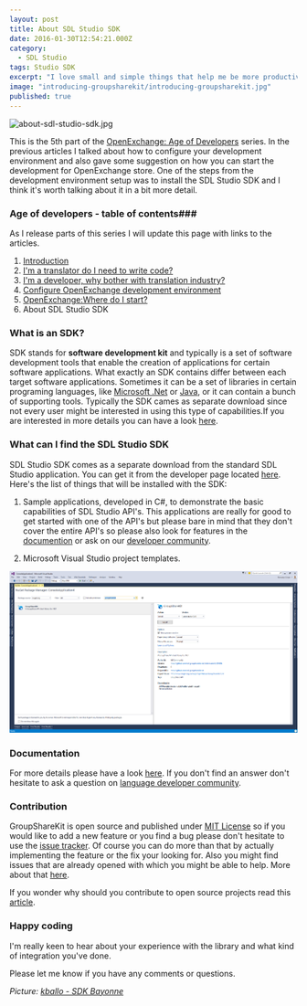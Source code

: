 ```yaml
---
layout: post
title: About SDL Studio SDK
date: 2016-01-30T12:54:21.000Z
category: 
  - SDL Studio
tags: Studio SDK
excerpt: "I love small and simple things that help me be more productive with my work. This is the main reasons why some time ago I started to work on GroupShareKit and I&amp;amp;#x27;m now happy to say that this is now available for everyone to use it as they like. Not only that you can use it but is completely open source."
image: "introducing-groupsharekit/introducing-groupsharekit.jpg"
published: true
---
```


![about-sdl-studio-sdk.jpg]({{site.baseurl}}/assets/images/posts/about-sdl-studio-sdk.jpg)


<p class="dropcap">This is the 5th part of the <a href="http://romuluscrisan.com/sdl%20studio/2015/07/20/OpenExchange-age-of-developers.html" target="_blank">OpenExchange: Age of Developers</a> series. In the previous articles I talked about how to configure your development environment and also gave  some suggestion on how you can start the development for OpenExchange store. One of the steps from the development environment setup was to install the SDL Studio SDK and I think it's worth talking about it in a bit more detail.</p>

### Age of developers - table of contents###

As I release parts of this series I will update this page with links to the articles.

1. [Introduction](http://romuluscrisan.com/sdl%20studio/2015/07/20/OpenExchange-age-of-developers.html)
2. [I'm a translator do I need to write code?](http://romuluscrisan.com/sdl%20studio/2015/07/20/OpenExchange-age-of-developers-translator-code.html)
3. [I'm a developer, why bother with translation industry?](http://romuluscrisan.com/sdl%20studio/2015/08/05/OpenExchange-age-of-developers-developer-translation-industry.html)
4. [Configure OpenExchange development environment](http://romuluscrisan.com/sdl%20studio/2015/08/25/OpenExchange-age-of-developers-build-environment.html)
5. [OpenExchange:Where do I start?](http://romuluscrisan.com/sdl%20studio/2015/10/09/OpenExchange-age-of-developers-where-do-i-start.html)
6. About SDL Studio SDK

### What is an SDK? ###

SDK stands for **software development kit** and typically is a set of software development tools that enable the creation of applications for certain software applications. What exactly an SDK contains differ between each target software applications. Sometimes it can be a set of libraries in certain programing languages, like [Microsoft .Net](https://www.microsoft.com/net) or [Java](https://www.java.com), or it can contain a bunch of supporting tools. Typically the SDK cames as separate download since not every user might be interested in using this type of capabilities.If you are interested in more details you can have a look [here](https://en.wikipedia.org/wiki/Software_development_kit). 

### What can I find the SDL Studio SDK ###

SDL Studio SDK comes as a separate download from the standard SDL Studio application. You can get it from the developer page located [here](http://www.translationzone.com/openexchange/developer/sdk.html). Here's the list of things that will be installed with the SDK:

1. Sample applications, developed in C#, to demonstrate the basic capabilities of SDL Studio API's. This applications are really for good to get started with one of the API's but please bare in mind that they don't cover the entire API's so please also look for features in the [documention](http://www.translationzone.com/openexchange/developer/sdk.html) or ask on our [developer community](https://community.sdl.com/developers/language-developers/).
    
2. Microsoft Visual Studio project templates.



<img src="/assets/images/posts/introducing-groupsharekit/manage-nuget.png" alt="Manage Nuget" title="Manage Nuget" class="img-responsive">


### Documentation ###

For more details please have a look [here](https://github.com/sdl/groupsharekit.net#groupsharekit---groupshare-rest-api-client-library-for-net-). If you don't find an answer don't hesitate to ask a question on [language developer community](https://community.sdl.com/developers/language-developers/).

### Contribution ###

GroupShareKit is open source and published under [MIT License](https://opensource.org/licenses/MIT) so if you would like to add a new feature or you find a bug please don't hesitate to use the [issue tracker](). Of course you can do more than that by actually implementing the feature or the fix your looking for. Also you might find issues that are already opened with which you might be able to help. More about that [here](https://github.com/sdl/groupsharekit.net/issues). 

If you wonder why should you contribute to open source projects read this [article](http://opensource.about.com/od/what-is-open-source/fl/Why-Do-People-Contribute-to-Open-Source-Projects.htm).

### Happy coding ###

I'm really keen to hear about your experience with the library and what kind of integration you've done.

Please let me know if you have any comments or questions.

*Picture: [kballo - SDK Bayonne](https://flic.kr/p/Q4MPv)*
